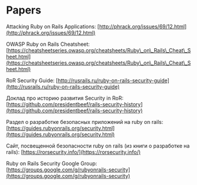 # Papers

Attacking Ruby on Rails Applications: [http://phrack.org/issues/69/12.html](http://phrack.org/issues/69/12.html)

OWASP Ruby on Rails Cheatsheet: [https://cheatsheetseries.owasp.org/cheatsheets/Ruby\_on\_Rails\_Cheat\_Sheet.html](https://cheatsheetseries.owasp.org/cheatsheets/Ruby\_on\_Rails\_Cheat\_Sheet.html)

RoR Security Guide: [http://rusrails.ru/ruby-on-rails-security-guide](http://rusrails.ru/ruby-on-rails-security-guide)

Доклад про историю развития Security in RoR: [https://github.com/presidentbeef/rails-security-history](https://github.com/presidentbeef/rails-security-history)

Раздел о разработке безопасных приложений на ruby on rails: [https://guides.rubyonrails.org/security.html](https://guides.rubyonrails.org/security.html)

Сайт, посвещенной безопасности ruby on rails (из книги о разработке на rails): [https://rorsecurity.info/](https://rorsecurity.info/)

Ruby on Rails Security Google Group: [https://groups.google.com/g/rubyonrails-security](https://groups.google.com/g/rubyonrails-security)
